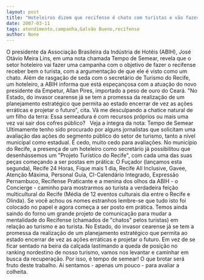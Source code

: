 ```yaml
---
layout: post
title: "Hoteleiros dizem que recifense é chato com turistas e vão fazer campanha para mudar atendimento"
date: 2007-03-11
tags: atendimento,campanha,Galvão Bueno,recifense
author: None
---
```





O presidente da Associação Brasileira da Indústria de Hotéis (ABIH), José Otávio Meira Lins, em uma nota chamada Tempo de Semear, revela que o setor hoteleiro vai fazer uma campanha com o objetivo de fazer o recifense receber bem o turista, com a argumentação de que ele é visto como um chato.
Além de rasgação de seda com o secretário de Turismo do Recife, um hoteleiro, a ABIH informa que está espeçançosa com a atuação do novo presidente da Empetur, Allan Pires, importado a peso de ouro do Ceará.
\"No Estado, do invasor cearense já se tem a promessa da realização de um planejamento estratégico que permita ao estado encerrar de vez as ações erráticas e projetar o futuro\", cita.
Vá me desculpando a chatice natural de um filho da terra: Essa semeadura é com recursos próprios ou mais uma vez vai sair dos cofres público? 
&nbsp;
Veja a íntegra da nota:
Tempo de Semear
Ultimamente tenho sido procurado por alguns jornalistas que solicitam uma avaliação das ações do segmento público do setor de turismo, tanto a nível municipal como estadual.
É cedo, muito cedo para avaliações.
No município do Recife, a presença de um hoteleiro como secretário já possibilitou que desenhássemos um \"Projeto Turístico do Recife\", com cada uma das suas peças começando a ser postas em prática: O Fuçador (lançamos esta segunda), Recife 24 Horas, Fique mais 1 dia, Recife All Inclusive, Gavee, Atenção Máxima, Personal Guia, CI-Calendário Integrado, Expressão Pernambuco, Recifense Praticante e a menina dos olhos da ABIH - o Concierge - caminho para mostrarmos ao turista a verdadeira feição multicultural do Recife (Média de 12 eventos culturais dia entre o Recife e Olinda).
Se você achou os nomes estranhos lembre-se que tudo isto foi colocado no papel e agora começa a ser posto em prática.
Temos ainda saindo do forno um grande projeto de comunicação para mudar a mentalidade do Recifense (chamados de \"chatos\" pelos turistas) em relação ao turismo e ao turista.
No Estado, do invasor cearense já se tem a promessa da realização de um planejamento estratégico que permita ao estado encerrar de vez as ações erráticas e projetar o futuro. Em vez de se ficar sentado na beira da calçada lastimando a queda de posição no ranking nordestino de nosso turismo, vamos nos levantar e caminhar em busca da recuperação.
Por isso, é tempo de semear!
O que brotar será fruto deste trabalho.
Aí sentamos - apenas um pouco - para avaliar a colheita.  